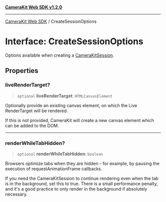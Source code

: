 [**CameraKit Web SDK v1.2.0**](../README.md)

***

[CameraKit Web SDK](../globals.md) / CreateSessionOptions

# Interface: CreateSessionOptions

Options available when creating a [CameraKitSession](../classes/CameraKitSession.md).

## Properties

### liveRenderTarget?

> `optional` **liveRenderTarget**: `HTMLCanvasElement`

Optionally provide an existing canvas element, on which the Live RenderTarget will be rendered.

If this is not provided, CameraKit will create a new canvas element which can be added to the DOM.

***

### renderWhileTabHidden?

> `optional` **renderWhileTabHidden**: `boolean`

Browsers optimize tabs when they are hidden - for example, by pausing the execution of requestAnimationFrame
callbacks.

If you need the CameraKitSession to continue rendering even when the tab is in the background, set this to true.
There is a small performance penalty, and it's a good practice to only render in the background if absolutely
necessary.
